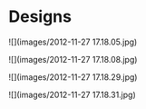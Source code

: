 # Designs

![](images/2012-11-27 17.18.05.jpg)

![](images/2012-11-27 17.18.08.jpg)

![](images/2012-11-27 17.18.29.jpg)

![](images/2012-11-27 17.18.31.jpg)